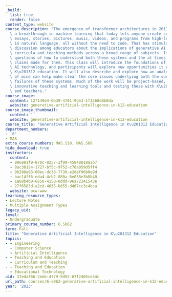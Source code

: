 ```yaml
---
_build:
  list: true
  render: false
content_type: website
course_description: "The emergence of transformer architectures in 2017 triggered\
  \ a breakthrough in machine learning that today lets anyone create computer-generated\
  \ essays, stories, pictures, music, videos, and programs from high-level prompts\
  \ in natural language, all without the need to code. That has stimulated fervent\
  \ discussion among educators about the implications of generative AI systems for\
  \ curricula and teaching methods across a broad range of subjects. It has also raised\
  \ questions of how to understand both these systems and the at times overstated\
  \ claims made for them. This class will introduce the foundations of generative\
  \ AI technology, and participants will explore new opportunities it enables for\
  \ K\u201312 education. It will also describe and explore how an analytical frame\
  \ of mind can help make clear the core issues underlying both the successes and\
  \ failures of these systems. Much of the work will be project-based, involving implementing\
  \ innovative teaching and learning tools and testing these with K\u201312 students\
  \ and teachers."
course_image:
  content: 12f149e4-0b39-4701-9b53-1f1568d8b8da
  website: generative-artificial-intelligence-in-k12-education
course_image_thumbnail:
  content: ''
  website: generative-artificial-intelligence-in-k12-education
course_title: "Generative Artificial Intelligence in K\u201312 Education"
department_numbers:
- '6'
- MAS
extra_course_numbers: MAS.S10, MAS.S60
hide_download: true
instructors:
  content:
  - 906e81f9-870c-8257-2f99-45848818a2b7
  - 8ac38124-1727-bf5c-9752-c78a059d5ff4
  - 96288a93-00ec-dc38-7738-e2def96b0e9d
  - bac14ff6-eda4-4cb2-880a-6e038e3b8b40
  - 1a68b4b0-6650-4150-8ddd-96a72341543e
  - 27f6583d-a2cd-4635-b855-d467cc3c4bca
  website: ocw-www
learning_resource_types:
- Lecture Notes
- Multiple Assignment Types
legacy_uid: ''
level:
- Undergraduate
primary_course_number: 6.S062
term: Fall
title: "Generative Artificial Intelligence in K\u201312 Education"
topics:
- - Engineering
  - Computer Science
  - Artificial Intelligence
- - Teaching and Education
  - Curriculum and Teaching
- - Teaching and Education
  - Educational Technology
uid: 37edaf66-2eeb-4779-9d92-67f2405ce34c
url_path: courses/6-s062-generative-artificial-intelligence-in-k12-education-fall-2023
year: '2023'
---
```

